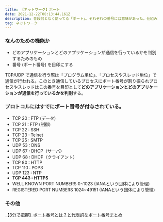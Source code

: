 ```yaml
---
title: 【ネットワーク】ポート
date: 2021-12-22T00:13:44.161Z
description: 普段何となく使ってる「ポート」。それぞれの番号には意味があった。仕組みも含めて調べてみる。
tag: ネットワーク
---
```

### なんのための機能か

* どのアプリケーションとどのアプリケーションが通信を行っているかを判別するためのもの
* 番号 (ポート番号) を目印にする

TCP/UDP で通信を行う際は「プログラム単位」、「プロセスやスレッド単位」で通信が行われる。このとき通信しているプロセスにポート番号が割り振られプロセスやスレッドはこの番号を目印として**どのアプリケーションとどのアプリケーションが通信を行っているかを判別**する。



### プロトコルにはすでにポート番号が付与されている。

* TCP 20 : FTP (データ)
* TCP 21 : FTP (制御)
* TCP 22 : SSH
* TCP 23 : Telnet
* TCP 25 : SMTP
* UDP 53 : DNS
* UDP 67 : DHCP（サーバ）
* UDP 68 : DHCP（クライアント）
* TCP 80 : HTTP
* TCP 110 : POP3
* UDP 123 : NTP
* **TCP 443 : HTTPS**
* WELL KNOWN PORT NUMBERS 0~1023 (IANAという団体により管理)
* REGISTERED PORT NUMBERS 1024~49151 (IANAという団体により管理)



### その他

[【3分で把握】ポート番号とは？と代表的なポート番号まとめ](https://eng-entrance.com/network-port)